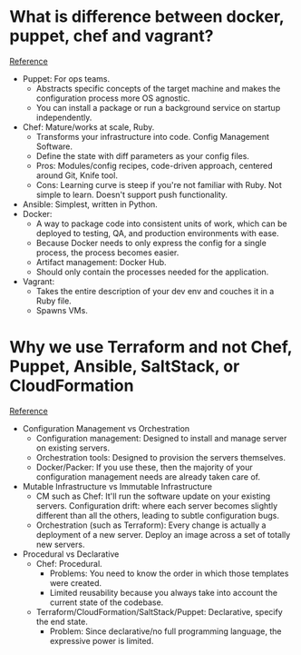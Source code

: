 # What is difference between docker, puppet, chef and vagrant?
[Reference](https://www.quora.com/What-is-difference-between-docker-puppet-chef-and-vagrant)

- Puppet: For ops teams.
  - Abstracts specific concepts of the target machine and makes the configuration process more OS agnostic.
  - You can install a package or run a background service on startup independently.
- Chef: Mature/works at scale, Ruby.
  - Transforms your infrastructure into code. Config Management Software.
  - Define the state with diff parameters as your config files.
  - Pros: Modules/config recipes, code-driven approach, centered around Git, Knife tool.
  - Cons: Learning curve is steep if you're not familiar with Ruby. Not simple to learn. Doesn't support push functionality.
- Ansible: Simplest, written in Python.
- Docker:
  - A way to package code into consistent units of work, which can be deployed to testing, QA, and production environments with ease.
  - Because Docker needs to only express the config for a single process, the process becomes easier.
  - Artifact management: Docker Hub.
  - Should only contain the processes needed for the application.
- Vagrant:
  - Takes the entire description of your dev env and couches it in a Ruby file.
  - Spawns VMs.

# Why we use Terraform and not Chef, Puppet, Ansible, SaltStack, or CloudFormation
[Reference](https://blog.gruntwork.io/why-we-use-terraform-and-not-chef-puppet-ansible-saltstack-or-cloudformation-7989dad2865c)

- Configuration Management vs Orchestration
  - Configuration management: Designed to install and manage server on existing servers.
  - Orchestration tools: Designed to provision the servers themselves.
  - Docker/Packer: If you use these, then the majority of your configuration management needs are already taken care of.
- Mutable Infrastructure vs Immutable Infrastructure
  - CM such as Chef: It'll run the software update on your existing servers. Configuration drift: where each server becomes slightly different than all the others, leading to subtle configuration bugs.
  - Orchestration (such as Terraform): Every change is actually a deployment of a new server. Deploy an image across a set of totally new servers.
- Procedural vs Declarative
  - Chef: Procedural.
    - Problems: You need to know the order in which those templates were created.
    - Limited reusability because you always take into account the current state of the codebase.
  - Terraform/CloudFormation/SaltStack/Puppet: Declarative, specify the end state.
    - Problem: Since declarative/no full programming language, the expressive power is limited.

